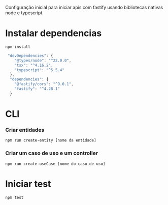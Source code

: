 Configuração inicial para iniciar apis com fastify usando bibliotecas nativas node e typescript.

# Instalar dependencias
```
npm install
```
```javascript
 "devDependencies": {
    "@types/node": "^22.0.0",
    "tsx": "^4.16.2",
    "typescript": "^5.5.4"
  },
  "dependencies": {
    "@fastify/cors": "^9.0.1",
    "fastify": "^4.28.1"
  }
```

# CLI
### Criar entidades
```
npm run create-entity [nome da entidade]
```

### Criar um caso de uso e um controller
```
npm run create-useCase [nome do caso de uso]
```

# Iniciar test
```
npm test
```
